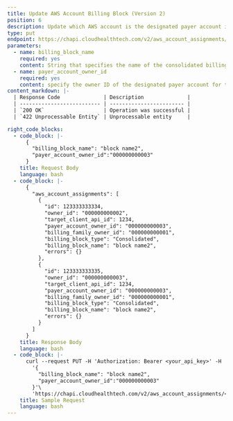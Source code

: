 ```yaml
---
title: Update AWS Account Billing Block (Version 2)
position: 6
description: Update which AWS account is the designated payer account in an existing consolidated billing block.
type: put
endpoint: https://chapi.cloudhealthtech.com/v2/aws_account_assignments/:target_client_api_id
parameters:
  - name: billing_block_name
    required: yes
    content: String that specifies the name of the consolidated billing block.
  - name: payer_account_owner_id
    required: yes
    content: specify the owner ID of the designated payer account for the consolidated billing block.
content_markdown: |-
  | Response Code              | Description              |
  | -------------------------- | ------------------------ |
  | `200 OK`                   | Operation was successful |
  | `422 Unprocessable Entity` | Unprocessable entity     |

right_code_blocks:
  - code_block: |-
      {
        "billing_block_name": "block name2",
        "payer_account_owner_id":"000000000003"
      }
    title: Request Body
    language: bash
  - code_block: |-
      {
        "aws_account_assignments": [
          {
            "id": 123333333334,
            "owner_id": "000000000002",
            "target_client_api_id": 1234,
            "payer_account_owner_id": "000000000003",
            "billing_family_owner_id": "000000000001",
            "billing_block_type": "Consolidated",
            "billing_block_name": "block name2",
            "errors": {}
          },
          {
            "id": 123333333335,
            "owner_id": "000000000003",
            "target_client_api_id": 1234,
            "payer_account_owner_id": "000000000003",
            "billing_family_owner_id": "000000000001",
            "billing_block_type": "Consolidated",
            "billing_block_name": "block name2",
            "errors": {}
          }
        ]
      }
    title: Response Body
    language: bash
  - code_block: |-
      curl --request PUT -H 'Authorization: Bearer <your_api_key>' -H 'Content-Type: application/json' -d\
        '{
          "billing_block_name": "block name2",
          "payer_account_owner_id":"000000000003"
        }'\
        'https://chapi.cloudhealthtech.com/v2/aws_account_assignments/<target_client_api_id>'
    title: Sample Request
    language: bash
---
```

